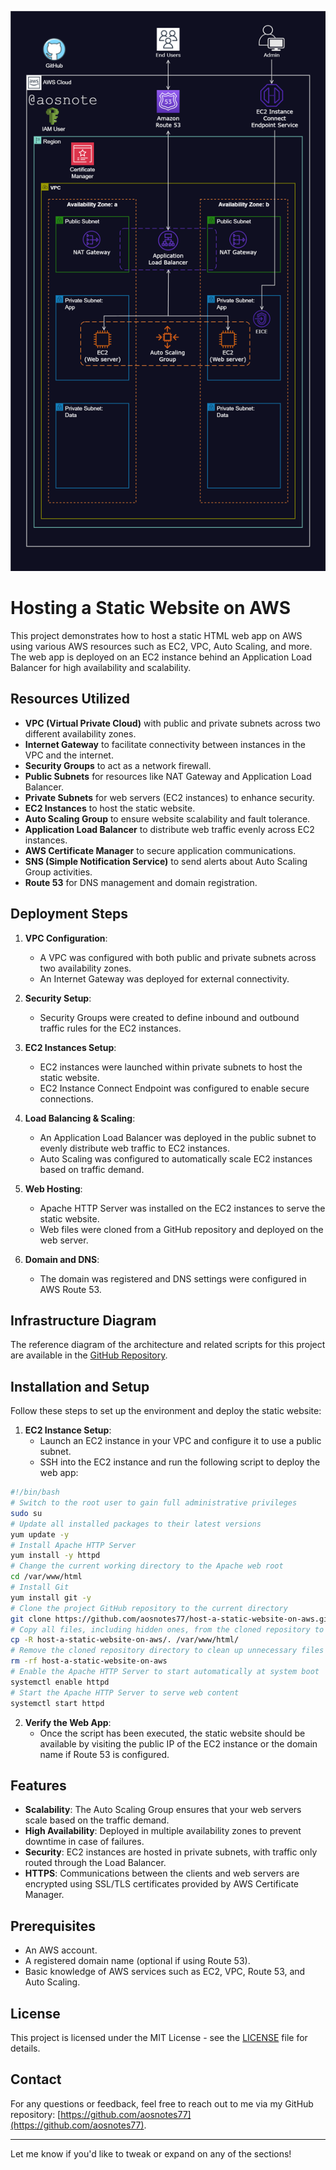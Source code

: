 ![Alt text](/Host_a_Static_Website_on_AWS.png)

# Hosting a Static Website on AWS

This project demonstrates how to host a static HTML web app on AWS using various AWS resources such as EC2, VPC, Auto Scaling, and more. The web app is deployed on an EC2 instance behind an Application Load Balancer for high availability and scalability.

## Resources Utilized

- **VPC (Virtual Private Cloud)** with public and private subnets across two different availability zones.
- **Internet Gateway** to facilitate connectivity between instances in the VPC and the internet.
- **Security Groups** to act as a network firewall.
- **Public Subnets** for resources like NAT Gateway and Application Load Balancer.
- **Private Subnets** for web servers (EC2 instances) to enhance security.
- **EC2 Instances** to host the static website.
- **Auto Scaling Group** to ensure website scalability and fault tolerance.
- **Application Load Balancer** to distribute web traffic evenly across EC2 instances.
- **AWS Certificate Manager** to secure application communications.
- **SNS (Simple Notification Service)** to send alerts about Auto Scaling Group activities.
- **Route 53** for DNS management and domain registration.
  
## Deployment Steps

1. **VPC Configuration**: 
   - A VPC was configured with both public and private subnets across two availability zones.
   - An Internet Gateway was deployed for external connectivity.
   
2. **Security Setup**: 
   - Security Groups were created to define inbound and outbound traffic rules for the EC2 instances.
   
3. **EC2 Instances Setup**: 
   - EC2 instances were launched within private subnets to host the static website.
   - EC2 Instance Connect Endpoint was configured to enable secure connections.
   
4. **Load Balancing & Scaling**:
   - An Application Load Balancer was deployed in the public subnet to evenly distribute web traffic to EC2 instances.
   - Auto Scaling was configured to automatically scale EC2 instances based on traffic demand.
   
5. **Web Hosting**: 
   - Apache HTTP Server was installed on the EC2 instances to serve the static website.
   - Web files were cloned from a GitHub repository and deployed on the web server.

6. **Domain and DNS**: 
   - The domain was registered and DNS settings were configured in AWS Route 53.

## Infrastructure Diagram

The reference diagram of the architecture and related scripts for this project are available in the [GitHub Repository](https://github.com/aosnotes77/host-a-static-website-on-aws).

## Installation and Setup

Follow these steps to set up the environment and deploy the static website:

1. **EC2 Instance Setup**:
   - Launch an EC2 instance in your VPC and configure it to use a public subnet.
   - SSH into the EC2 instance and run the following script to deploy the web app:
   
```bash
#!/bin/bash
# Switch to the root user to gain full administrative privileges
sudo su
# Update all installed packages to their latest versions
yum update -y
# Install Apache HTTP Server
yum install -y httpd
# Change the current working directory to the Apache web root
cd /var/www/html
# Install Git
yum install git -y
# Clone the project GitHub repository to the current directory
git clone https://github.com/aosnotes77/host-a-static-website-on-aws.git
# Copy all files, including hidden ones, from the cloned repository to the Apache web root
cp -R host-a-static-website-on-aws/. /var/www/html/
# Remove the cloned repository directory to clean up unnecessary files
rm -rf host-a-static-website-on-aws
# Enable the Apache HTTP Server to start automatically at system boot
systemctl enable httpd
# Start the Apache HTTP Server to serve web content
systemctl start httpd
```

2. **Verify the Web App**:
   - Once the script has been executed, the static website should be available by visiting the public IP of the EC2 instance or the domain name if Route 53 is configured.

## Features

- **Scalability**: The Auto Scaling Group ensures that your web servers scale based on the traffic demand.
- **High Availability**: Deployed in multiple availability zones to prevent downtime in case of failures.
- **Security**: EC2 instances are hosted in private subnets, with traffic only routed through the Load Balancer.
- **HTTPS**: Communications between the clients and web servers are encrypted using SSL/TLS certificates provided by AWS Certificate Manager.

## Prerequisites

- An AWS account.
- A registered domain name (optional if using Route 53).
- Basic knowledge of AWS services such as EC2, VPC, Route 53, and Auto Scaling.

## License

This project is licensed under the MIT License - see the [LICENSE](LICENSE) file for details.

## Contact

For any questions or feedback, feel free to reach out to me via my GitHub repository: [https://github.com/aosnotes77](https://github.com/aosnotes77).

---

Let me know if you'd like to tweak or expand on any of the sections!
